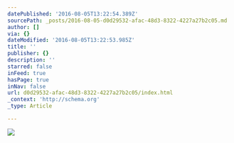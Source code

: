 ```yaml
---
datePublished: '2016-08-05T13:22:54.389Z'
sourcePath: _posts/2016-08-05-d0d29532-afac-48d3-8322-4227a27b2c05.md
author: []
via: {}
dateModified: '2016-08-05T13:22:53.985Z'
title: ''
publisher: {}
description: ''
starred: false
inFeed: true
hasPage: true
inNav: false
url: d0d29532-afac-48d3-8322-4227a27b2c05/index.html
_context: 'http://schema.org'
_type: Article

---
```

![](https://the-grid-user-content.s3-us-west-2.amazonaws.com/89815114-ebe0-425a-8290-10d23542f67d.jpg)